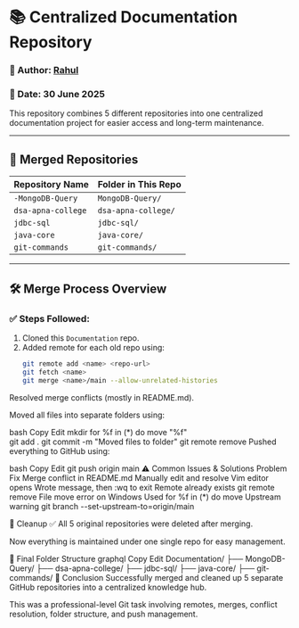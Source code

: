 # 📚 Centralized Documentation Repository

### 🧠 Author: [Rahul](https://github.com/Rahul-bot-star-sudo)  
### 📅 Date: 30 June 2025  

This repository combines 5 different repositories into one centralized documentation project for easier access and long-term maintenance.

---

## 📂 Merged Repositories

| Repository Name | Folder in This Repo |
|-----------------|---------------------|
| `-MongoDB-Query` | `MongoDB-Query/` |
| `dsa-apna-college` | `dsa-apna-college/` |
| `jdbc-sql` | `jdbc-sql/` |
| `java-core` | `java-core/` |
| `git-commands` | `git-commands/` |

---

## 🛠️ Merge Process Overview

### ✅ Steps Followed:

1. Cloned this `Documentation` repo.
2. Added remote for each old repo using:
   ```bash
   git remote add <name> <repo-url>
   git fetch <name>
   git merge <name>/main --allow-unrelated-histories
Resolved merge conflicts (mostly in README.md).

Moved all files into separate folders using:

bash
Copy
Edit
mkdir <repo-name>
for %f in (*) do move "%f" <repo-name>\
git add .
git commit -m "Moved files to <repo-name> folder"
git remote remove <name>
Pushed everything to GitHub using:

bash
Copy
Edit
git push origin main
⚠️ Common Issues & Solutions
Problem	Fix
Merge conflict in README.md	Manually edit and resolve
Vim editor opens	Wrote message, then :wq to exit
Remote already exists	git remote remove <name>
File move error on Windows	Used for %f in (*) do move
Upstream warning	git branch --set-upstream-to=origin/main

🧹 Cleanup
✅ All 5 original repositories were deleted after merging.

Now everything is maintained under one single repo for easy management.

📁 Final Folder Structure
graphql
Copy
Edit
Documentation/
├── MongoDB-Query/
├── dsa-apna-college/
├── jdbc-sql/
├── java-core/
├── git-commands/
🏁 Conclusion
Successfully merged and cleaned up 5 separate GitHub repositories into a centralized knowledge hub.

This was a professional-level Git task involving remotes, merges, conflict resolution, folder structure, and push management.
